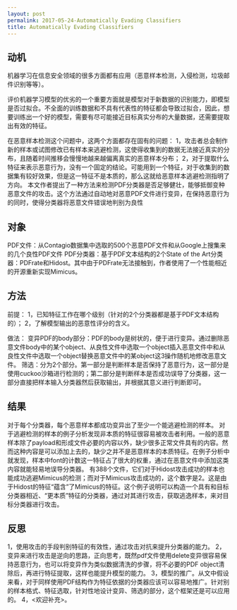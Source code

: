 ```yaml
---
layout: post
permalink: 2017-05-24-Automatically Evading Classifiers
title: Automatically Evading Classifiers
---
```


## 动机
机器学习在信息安全领域的很多方面都有应用（恶意样本检测，入侵检测，垃圾邮件识别等等）。  

评价机器学习模型的优劣的一个重要方面就是模型对于新数据的识别能力，即模型是否过拟合。不全面的训练数据和不具有代表性的特征都会导致过拟合，因此，想要训练出一个好的模型，需要有尽可能接近目标真实分布的大量数据，还需要提取出有效的特征。  


在恶意样本检测这个问题中，这两个方面都存在固有的问题：
1，攻击者总会制作新的样本或试图修改已有样本来逃避检测，这使得收集到的数据无法接近真实的分布，且随着时间推移会慢慢地越来越偏离真实的恶意样本分布；
2，对于提取什么特征来表示恶意行为，没有一个固定的结论。可能用到一个特征，对于收集到的数据集有较好效果，但是这一特征不是本质的，那么这就给恶意样本逃避检测指明了方向。
本文作者提出了一种方法来检测PDF分类器是否足够健壮，能够抵御变种恶意文件的攻击。这个方法通过自动地对恶意PDF文件进行变异，在保持恶意行为的同时，使得分类器将恶意文件错误地判别为良性

## 对象
PDF文件：从Contagio数据集中选取的500个恶意PDF文件和从Google上搜集来的几个良性PDF文件
PDF分类器：基于PDF文本结构的2个State of the Art分类器：PDFrate和Hidost。其中由于PDFrate无法接触到，作者使用了一个性能相近的开源重新实现Mimicus。

## 方法
前提：
1，已知特征工作在哪个级别（针对的2个分类器都是基于PDF文本结构的）；
2，了解模型输出的恶意性评分的含义。

做法：
变异PDF的body部分：PDF的body是树状的，便于进行变异。通过删除恶意文件body中的某个object、从良性文件中选取一个object插入恶意文件中和从良性文件中选取一个object替换恶意文件中的某object这3操作随机地修改恶意文件。
筛选：分为2个部分。第一部分是判断样本是否保持了恶意行为，这一部分是使用cuckoo沙箱进行检测的；第二部分是判断样本是否成功误导了分类器，这一部分直接把样本输入分类器然后获取输出，并根据其意义进行判断即可。

## 结果
对于每个分类器，每个恶意样本都成功变异出了至少一个能逃避检测的样本。
对于逃避检测的样本的例子分析发现非本质的特征很容易被攻击者利用。一般的恶意样本除了payload和形成文件必要的内容以外，缺少很多正常文件具有的内容。然而这种内容是可以添加上去的，缺少之并不是恶意样本的本质特征。在例子分析中就发现，样本中font的计数这一特征占了很大的权重，通过在恶意文件中添加这类内容就能轻易地误导分类器。
有388个文件，它们对于Hidost攻击成功的样本也能成功逃避Mimicus的检测；而对于Mimicus攻击成功的，这个数字是2。这是由于Hidost的特征“蕴含”了Mimicus的特征。这个例子说明可以构造一个具有和目标分类器相近、“更本质”特征的分类器，通过对其进行攻击，获取逃逸样本，来对目标分类器进行攻击。

## 反思
1，使用攻击的手段判别特征的有效性，通过攻击对抗来提升分类器的能力。
2，变异来进行攻击是逆向的思路，正向思考，既然pdf文件使用delete变异很容易保持恶意行为，也可以将变异作为类似数据清洗的步骤，将不必要的PDF object清除后，再进行特征提取，这样也能提升模型的能力。
3，模型的推广。从文中假设来看，对于同样使用PDF结构作为特征依据的分类器应该可以容易地推广。针对别的样本格式、特征选取，针对性地设计变异、筛选的部分，这个框架还是可以应用的。
4，<欢迎补充>。
